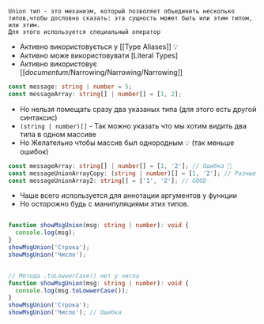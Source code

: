  
	Union тип - это механизм, который позволяет объединить несколько типов,чтобы дословно сказать: эта сущность может быть или этим типом, или этим. 
	Для этого используется специальный оператор

- Активно використовується у [[Type Aliases]] 💡
- Активно може використовувати [Literal Types]
-  Активно використовує [[_documentum_/Narrowing/Narrowing/Narrowing]]

```TypeScript
const message: string | number = 5;
const messageArray: string[] | number[] = [1, 2];
```

- Но нельзя помещать сразу два указаных типа (для этого есть другой синтаксис)
- `(string | number)[]` - Так можно указать что мы хотим видить два типа в одном массиве
- Но Желательно чтобы массив был однородным 💡 (так меньше ошибок)

```TypeScript
const messageArray: string[] | number[] = [1, '2']; // Ошибка 🐞
const messageUnionArrayСopy: (string | number)[] = [1, '2']; // Разные типы 💡
const messageUnionArray2: string[] = ['1', '2']; // GOOD
```

- Чаше всего используется для аннотации аргументов у функции
- Но осторожно будь с манипуляциями этих типов.

```TypeScript

function showMsgUnion(msg: string | number): void {
  console.log(msg);
}
showMsgUnion('Строка');
showMsgUnion('Число');


// Метода .toLowwerCase() нет у числа 
function showMsgUnion(msg: string | number): void {
  console.log(msg.toLowwerCase());
}
showMsgUnion('Строка');
showMsgUnion('Число'); // Ошибка

```

